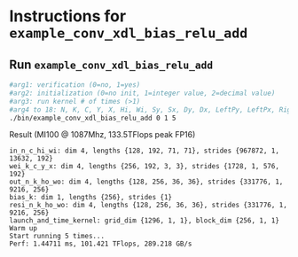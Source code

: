 # Instructions for ```example_conv_xdl_bias_relu_add```


## Run ```example_conv_xdl_bias_relu_add```
```bash
#arg1: verification (0=no, 1=yes)
#arg2: initialization (0=no init, 1=integer value, 2=decimal value)
#arg3: run kernel # of times (>1)
#arg4 to 18: N, K, C, Y, X, Hi, Wi, Sy, Sx, Dy, Dx, LeftPy, LeftPx, RightPy, RightPx
./bin/example_conv_xdl_bias_relu_add 0 1 5
```

Result (MI100 @ 1087Mhz, 133.5TFlops peak FP16)
```
in_n_c_hi_wi: dim 4, lengths {128, 192, 71, 71}, strides {967872, 1, 13632, 192}
wei_k_c_y_x: dim 4, lengths {256, 192, 3, 3}, strides {1728, 1, 576, 192}
out_n_k_ho_wo: dim 4, lengths {128, 256, 36, 36}, strides {331776, 1, 9216, 256}
bias_k: dim 1, lengths {256}, strides {1}
resi_n_k_ho_wo: dim 4, lengths {128, 256, 36, 36}, strides {331776, 1, 9216, 256}
launch_and_time_kernel: grid_dim {1296, 1, 1}, block_dim {256, 1, 1}
Warm up
Start running 5 times...
Perf: 1.44711 ms, 101.421 TFlops, 289.218 GB/s
```
